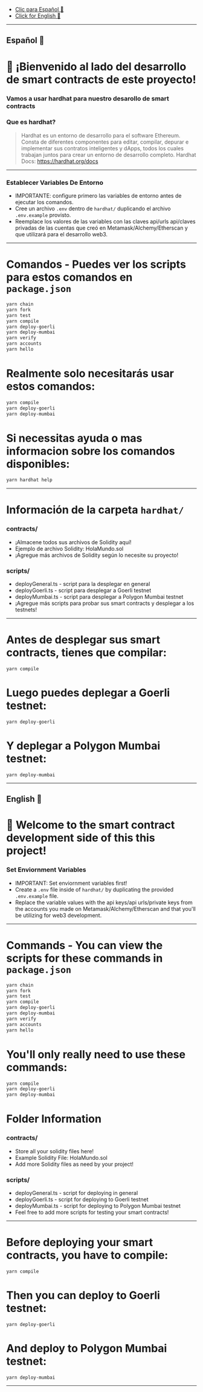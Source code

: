 * [Clic para Español 🌈](#spanish)
* [Click for English 🌈](#english)
---
## <a name="spanish">Español 🌈</a>
# 👋 ¡Bienvenido al lado del desarrollo de smart contracts de este proyecto!

### Vamos a usar hardhat para nuestro desarollo de smart contracts

### Que es hardhat? 
> Hardhat es un entorno de desarrollo para el software Ethereum. 
> Consta de diferentes componentes para editar, compilar, depurar e implementar sus contratos inteligentes y dApps, todos los cuales trabajan juntos para crear un entorno de desarrollo completo. Hardhat Docs: https://hardhat.org/docs
---

### Establecer Variables De Entorno
* IMPORTANTE: configure primero las variables de entorno antes de ejecutar los comandos.
* Cree un archivo `.env` dentro de `hardhat/` duplicando el archivo `.env.example` provisto.
* Reemplace los valores de las variables con las claves api/urls api/claves privadas de las cuentas que creó en Metamask/Alchemy/Etherscan y que utilizará para el desarrollo web3.

---
# Comandos - Puedes ver los scripts para estos comandos en `package.json`

```bash
yarn chain
yarn fork
yarn test
yarn compile
yarn deploy-goerli
yarn deploy-mumbai
yarn verify
yarn accounts
yarn hello
```
# Realmente solo necesitarás usar estos comandos:

```bash
yarn compile
yarn deploy-goerli
yarn deploy-mumbai
```

# Si necessitas ayuda o mas informacion sobre los comandos disponibles:
```bash
yarn hardhat help
```
---

# Información de la carpeta `hardhat/`
### contracts/
* ¡Almacene todos sus archivos de Solidity aquí!
* Ejemplo de archivo Solidity: HolaMundo.sol
* ¡Agregue más archivos de Solidity según lo necesite su proyecto!

### scripts/
* deployGeneral.ts - script para la desplegar en general
* deployGoerli.ts - script para desplegar a Goerli testnet
* deployMumbai.ts - script para desplegar a Polygon Mumbai testnet
* ¡Agregue más scripts para probar sus smart contracts y desplegar a los testnets!
---

# Antes de desplegar sus smart contracts, tienes que compilar:
```
yarn compile
```
# Luego puedes deplegar a Goerli testnet:
```
yarn deploy-goerli
```
# Y deplegar a Polygon Mumbai testnet:
```
yarn deploy-mumbai
```
---

## <a name="english">English 🌈</a>
# 👋 Welcome to the smart contract development side of this this project!

### Set Enviornment Variables
* IMPORTANT: Set enviornment variables first!
* Create a `.env` file inside of `hardhat/` by duplicating the provided `.env.example` file.
* Replace the variable values with the api keys/api urls/private keys from the accounts you made on Metamask/Alchemy/Etherscan and that you'll be utilizing for web3 development. 

---
# Commands - You can view the scripts for these commands in `package.json`
```bash
yarn chain
yarn fork
yarn test
yarn compile
yarn deploy-goerli
yarn deploy-mumbai
yarn verify
yarn accounts
yarn hello
```
# You'll only really need to use these commands:

```bash
yarn compile
yarn deploy-goerli
yarn deploy-mumbai
```

# Folder Information
### contracts/
* Store all your solidity files here!
* Example Solidity File: HolaMundo.sol
* Add more Solidity files as need by your project!

### scripts/
* deployGeneral.ts - script for deploying in general
* deployGoerli.ts - script for deploying to Goerli testnet
* deployMumbai.ts - script for deploying to Polygon Mumbai testnet
* Feel free to add more scripts for testing your smart contracts!

---

# Before deploying your smart contracts, you have to compile:
```
yarn compile
```
# Then you can deploy to Goerli testnet:
```
yarn deploy-goerli
```
# And deploy to Polygon Mumbai testnet:
```
yarn deploy-mumbai
```
---
